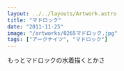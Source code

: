 ```yaml
---
layout: ../../layouts/Artwork.astro
title: "マドロック"
date: "2011-11-25"
image: "/artworks/0265マドロック.jpg"
tags: ["アークナイツ", "マドロック"]
---
```


もっとマドロックの水着描くとかさ